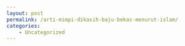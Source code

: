 ```yaml
---
layout: post
permalink: /arti-mimpi-dikasih-baju-bekas-menurut-islam/
categories:
    - Uncategorized
---
```


